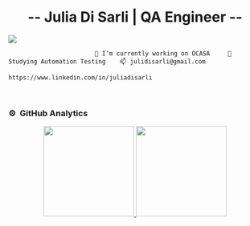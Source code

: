 <div align="center">
<h1 align="center"> -- Julia Di Sarli | QA Engineer -- </h1>
</div>
<img src="https://geekflare.com/wp-content/uploads/2020/11/best-software-testing-tools.png">
 
                            🔭 I’m currently working on OCASA     🌱 Studying Automation Testing    📫 julidisarli@gmail.com 
                                                   https://www.linkedin.com/in/juliadisarli

<br>

### ⚙️ &nbsp;GitHub Analytics

<p align="center">
<a href="https://github.com/juliadisarli">
  <img height="180em" src="https://github-readme-stats-eight-theta.vercel.app/api?username=ArisGuimera&show_icons=true&theme=algolia&include_all_commits=true&count_private=true"/>
  <img height="180em" src="https://github-readme-stats-eight-theta.vercel.app/api/top-langs/?username=julidisarli=compact&langs_count=8&theme=algolia"/>
</a>
</p>
